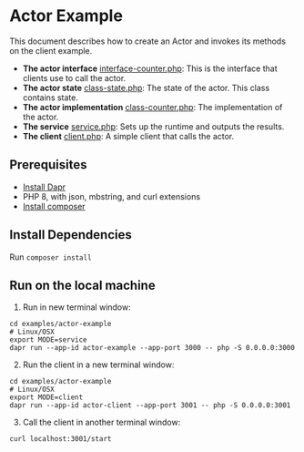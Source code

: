 # Actor Example

This document describes how to create an Actor and invokes
its methods on the client example.

- **The actor interface** [interface-counter.php](client/interface-counter.php): This is the interface that clients use to call the actor.
- **The actor state** [class-state.php](actor/class-state.php): The state of the actor. This class contains state.
- **The actor implementation** [class-counter.php](actor/class-counter.php): The implementation of the actor.
- **The service** [service.php](service.php): Sets up the runtime and outputs the results.
- **The client** [client.php](client.php): A simple client that calls the actor.

## Prerequisites

- [Install Dapr](https://github.com/dapr/cli#install-dapr-on-your-local-machine-self-hosted)
- PHP 8, with json, mbstring, and curl extensions
- [Install composer](https://getcomposer.org/download/)

## Install Dependencies

Run `composer install`

## Run on the local machine

1. Run in new terminal window:

```
cd examples/actor-example
# Linux/OSX
export MODE=service
dapr run --app-id actor-example --app-port 3000 -- php -S 0.0.0.0:3000
```

2. Run the client in a new terminal window:

```
cd examples/actor-example
# Linux/OSX
export MODE=client
dapr run --app-id actor-client --app-port 3001 -- php -S 0.0.0.0:3001
```

3. Call the client in another terminal window:

```
curl localhost:3001/start
```
